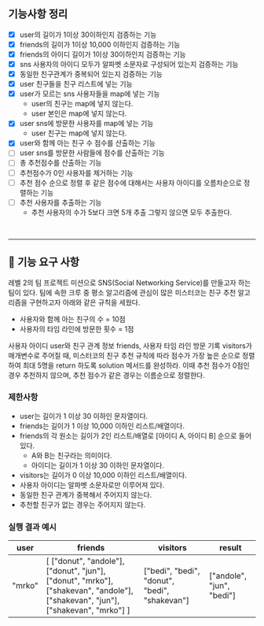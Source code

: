 ## 기능사항 정리
- [x] user의 길이가 1이상 30이하인지 검증하는 기능
- [x] friends의 길이가 1이상 10,000 이하인지 검증하는 기능
- [x] friends의 아이디 길이가 1이상 30이하인지 검증하는 기능
- [x] sns 사용자의 아이디 모두가 알파벳 소문자로 구성되어 있는지 검증하는 기능
- [x] 동일한 친구관계가 중복되어 있는지 검증하는 기능
- [x] user 친구들을 친구 리스트에 넣는 기능
- [x] user가 모르는 sns 사용자들을 map에 넣는 기능
  - user의 친구는 map에 넣지 않는다.
  - user 본인은 map에 넣지 않는다.
- [x] user sns에 방문한 사용자를 map에 넣는 기능
  - user 친구는 map에 넣지 않는다.
- [x] user와 함께 아는 친구 수 점수를 산출하는 기능
- [ ] user sns를 방문한 사람들에 점수를 산출하는 기능
- [ ] 총 추천점수를 산출하는 기능
- [ ] 추천점수가 0인 사용자를 제거하는 기능
- [ ] 추천 점수 순으로 정렬 후 같은 점수에 대해서는 사용자 아이디를 오름차순으로 정렬하는 기능
- [ ] 추천 사용자를 추출하는 기능
  - 추천 사용자의 수가 5보다 크면 5개 추출 그렇지 않으면 모두 추출한다.

<br>

---
## 🚀 기능 요구 사항

레벨 2의 팀 프로젝트 미션으로 SNS(Social Networking Service)를 만들고자 하는 팀이 있다. 팀에 속한 크루 중 평소 알고리즘에 관심이 많은 미스터코는 친구 추천 알고리즘을 구현하고자 아래와 같은 규칙을 세웠다.

- 사용자와 함께 아는 친구의 수 = 10점 
- 사용자의 타임 라인에 방문한 횟수 = 1점

사용자 아이디 user와 친구 관계 정보 friends, 사용자 타임 라인 방문 기록 visitors가 매개변수로 주어질 때, 미스터코의 친구 추천 규칙에 따라 점수가 가장 높은 순으로 정렬하여 최대 5명을 return 하도록 solution 메서드를 완성하라. 이때 추천 점수가 0점인 경우 추천하지 않으며, 추천 점수가 같은 경우는 이름순으로 정렬한다.

### 제한사항

- user는 길이가 1 이상 30 이하인 문자열이다.
- friends는 길이가 1 이상 10,000 이하인 리스트/배열이다.
- friends의 각 원소는 길이가 2인 리스트/배열로 [아이디 A, 아이디 B] 순으로 들어있다.
  - A와 B는 친구라는 의미이다.
  - 아이디는 길이가 1 이상 30 이하인 문자열이다.
- visitors는 길이가 0 이상 10,000 이하인 리스트/배열이다.
- 사용자 아이디는 알파벳 소문자로만 이루어져 있다.
- 동일한 친구 관계가 중복해서 주어지지 않는다.
- 추천할 친구가 없는 경우는 주어지지 않는다.

### 실행 결과 예시

| user | friends | visitors | result |
| --- | --- | --- | --- |
| "mrko" | [ ["donut", "andole"], ["donut", "jun"], ["donut", "mrko"], ["shakevan", "andole"], ["shakevan", "jun"], ["shakevan", "mrko"] ] | ["bedi", "bedi", "donut", "bedi", "shakevan"] | ["andole", "jun", "bedi"] |
